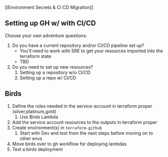 [[Environment Secrets & CI CD Migration]]
## Setting up GH w/ with CI/CD
Choose your own adventure questions:
1. Do you have a current repository and/or CI/CD pipeline set up?
	- You'll need to work with SRE to get your resources imported into the terraform state
	- TBD
1. Do you need to set up new resources?
	1. Setting up a repository w/o CI/CD
	2. Setting up a repo w/ CI/CD

## Birds
1. Define the roles needed in the service-account in terraform proper (silver,platinum,gold)
	1. Use Birds Lambda
2. Add the service account resources to the outputs in terraform proper
3. Create environment(s) in `terraform-github`
	1. Start with Dev and test from the next steps before moving on to other envs
4. Move birds over to gh workflow for deploying lambdas
5. Test a birds deployment
